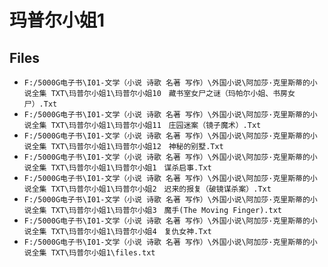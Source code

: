 # 玛普尔小姐1

## Files

- `F:/5000G电子书\I01-文学（小说 诗歌 名著 写作）\外国小说\阿加莎·克里斯蒂的小说全集 TXT\玛普尔小姐1\玛普尔小姐10　藏书室女尸之谜（玛帕尔小姐、书房女尸）.Txt`
- `F:/5000G电子书\I01-文学（小说 诗歌 名著 写作）\外国小说\阿加莎·克里斯蒂的小说全集 TXT\玛普尔小姐1\玛普尔小姐11　庄园迷案（镜子魔术）.Txt`
- `F:/5000G电子书\I01-文学（小说 诗歌 名著 写作）\外国小说\阿加莎·克里斯蒂的小说全集 TXT\玛普尔小姐1\玛普尔小姐12　神秘的别墅.Txt`
- `F:/5000G电子书\I01-文学（小说 诗歌 名著 写作）\外国小说\阿加莎·克里斯蒂的小说全集 TXT\玛普尔小姐1\玛普尔小姐1　谋杀启事.Txt`
- `F:/5000G电子书\I01-文学（小说 诗歌 名著 写作）\外国小说\阿加莎·克里斯蒂的小说全集 TXT\玛普尔小姐1\玛普尔小姐2　迟来的报复（破镜谋杀案）.Txt`
- `F:/5000G电子书\I01-文学（小说 诗歌 名著 写作）\外国小说\阿加莎·克里斯蒂的小说全集 TXT\玛普尔小姐1\玛普尔小姐3　魔手(The Moving Finger).txt`
- `F:/5000G电子书\I01-文学（小说 诗歌 名著 写作）\外国小说\阿加莎·克里斯蒂的小说全集 TXT\玛普尔小姐1\玛普尔小姐4　复仇女神.Txt`
- `F:/5000G电子书\I01-文学（小说 诗歌 名著 写作）\外国小说\阿加莎·克里斯蒂的小说全集 TXT\玛普尔小姐1\files.txt`
